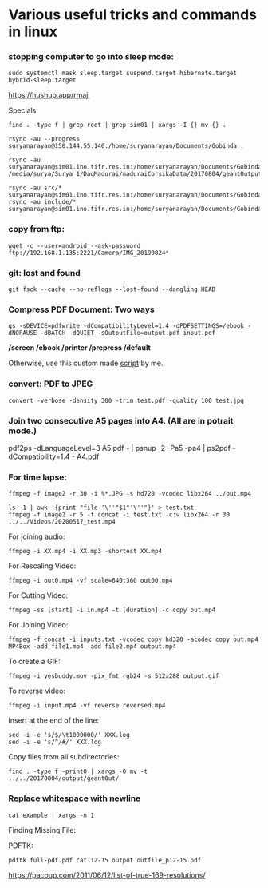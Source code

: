 # Various useful tricks and commands in linux

### stopping computer to go into sleep mode:
```
sudo systemctl mask sleep.target suspend.target hibernate.target hybrid-sleep.target
```

https://hushup.app/rmaji

Specials:
```
find . -type f | grep root | grep sim01 | xargs -I {} mv {} .
```
```
rsync -au --progress suryanarayan@158.144.55.146:/home/suryanarayan/Documents/Gobinda .

rsync -au suryanarayan@sim01.ino.tifr.res.in:/home/suryanarayan/Documents/Gobinda/IICHEP/RPCStackSim20180516_rpcDaq/temp/*root /media/surya/Surya_1/DaqMadurai/maduraiCorsikaData/20170804/geantOutput/

rsync -au src/* suryanarayan@sim01.ino.tifr.res.in:/home/suryanarayan/Documents/Gobinda/IICHEP/RPCStackSim20180516_rpcDaq/src/
rsync -au include/* suryanarayan@sim01.ino.tifr.res.in:/home/suryanarayan/Documents/Gobinda/IICHEP/RPCStackSim20180516_rpcDaq/include/
```

### copy from ftp:
```
wget -c --user=android --ask-password ftp://192.168.1.135:2221/Camera/IMG_20190824*
```

### git: lost and found
```
git fsck --cache --no-reflogs --lost-found --dangling HEAD
```

### Compress PDF Document: Two ways
```
gs -sDEVICE=pdfwrite -dCompatibilityLevel=1.4 -dPDFSETTINGS=/ebook -dNOPAUSE -dBATCH -dQUIET -sOutputFile=output.pdf input.pdf
```
**/screen /ebook /printer /prepress /default**

Otherwise, use this custom made [script](https://github.com/suryamondal/various_commands/blob/main/various_linux_commands/compresspdf.sh) by me.

### convert: PDF to JPEG
```
convert -verbose -density 300 -trim test.pdf -quality 100 test.jpg
```

### Join two consecutive A5 pages into A4. (All are in potrait mode.)
pdf2ps -dLanguageLevel=3 A5.pdf - | psnup -2 -Pa5 -pa4 | ps2pdf -dCompatibility=1.4 - A4.pdf

### For time lapse:
```
ffmpeg -f image2 -r 30 -i %*.JPG -s hd720 -vcodec libx264 ../out.mp4
```
```
ls -1 | awk '{print "file '\''"$1"'\''"}' > test.txt
ffmpeg -f image2 -r 5 -f concat -i test.txt -c:v libx264 -r 30 ../../Videos/20200517_test.mp4
```
For joining audio:
```
ffmpeg -i XX.mp4 -i XX.mp3 -shortest XX.mp4
```
For Rescaling Video:
```
ffmpeg -i out0.mp4 -vf scale=640:360 out00.mp4
```
For Cutting Video:
```
ffmpeg -ss [start] -i in.mp4 -t [duration] -c copy out.mp4
```
For Joining Video:
```
ffmpeg -f concat -i inputs.txt -vcodec copy hd320 -acodec copy out.mp4
MP4Box -add file1.mp4 -add file2.mp4 output.mp4
```
To create a GIF:
```
ffmpeg -i yesbuddy.mov -pix_fmt rgb24 -s 512x288 output.gif
```
To reverse video:
```
ffmpeg -i input.mp4 -vf reverse reversed.mp4
```

Insert at the end of the line:
```
sed -i -e 's/$/\t1000000/' XXX.log
sed -i -e 's/^/#/' XXX.log
```

Copy files from all subdirectories:
```
find . -type f -print0 | xargs -0 mv -t ../../20170804/output/geantOut/
```

### Replace whitespace with newline
```
cat example | xargs -n 1
```

Finding Missing File:

PDFTK:
```
pdftk full-pdf.pdf cat 12-15 output outfile_p12-15.pdf
```

https://pacoup.com/2011/06/12/list-of-true-169-resolutions/
